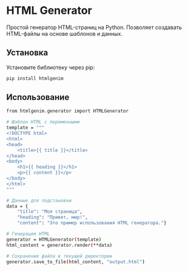 # HTML Generator

Простой генератор HTML-страниц на Python. Позволяет создавать HTML-файлы на основе шаблонов и данных.

## Установка

Установите библиотеку через pip:

```bash
pip install htmlgenim
```

## Использование
```bash
from htmlgenim.generator import HTMLGenerator

# Шаблон HTML с переменными
template = """
<!DOCTYPE html>
<html>
<head>
    <title>{{ title }}</title>
</head>
<body>
    <h1>{{ heading }}</h1>
    <p>{{ content }}</p>
</body>
</html>
"""

# Данные для подстановки
data = {
    "title": "Моя страница",
    "heading": "Привет, мир!",
    "content": "Это пример использования HTML генератора."}

# Генерация HTML
generator = HTMLGenerator(template)
html_content = generator.render(**data)

# Сохранение файла в текущей директории
generator.save_to_file(html_content, "output.html")
```